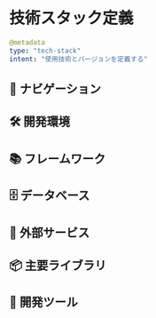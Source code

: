 # 技術スタック定義

```yaml
@metadata
type: "tech-stack"
intent: "使用技術とバージョンを定義する"
```

## 📑 ナビゲーション

## 🛠 開発環境

## 📚 フレームワーク

## 🗄 データベース

## 🔌 外部サービス

## 📦 主要ライブラリ

## 🔧 開発ツール
